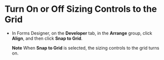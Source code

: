 
# Turn On or Off Sizing Controls to the Grid

- In Forms Designer, on the  **Developer** tab, in the **Arrange** group, click **Align**, and then click  **Snap to Grid**.
    
     **Note**  When  **Snap to Grid** is selected, the sizing controls to the grid turns on.
